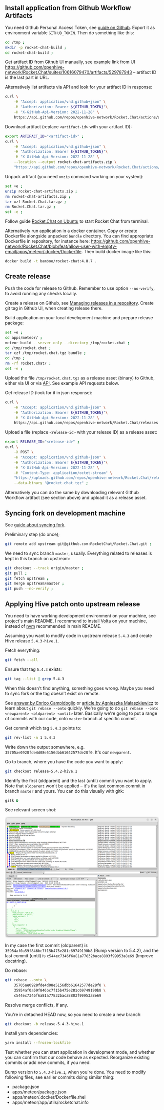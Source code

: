 ## Install application from Github Workflow Artifacts

You need Github Personal Access Token, see
[guide on Github](https://docs.github.com/en/authentication/keeping-your-account-and-data-secure/creating-a-personal-access-token).
Export it as environment variable `GITHUB_TOKEN`. Then do something like this:

```bash
cd /tmp ;
mkdir -p rocket-chat-build ;
cd rocket-chat-build ;
```

Get artifact ID from Github UI manually, see example link from UI
https://github.com/openhive-network/Rocket.Chat/suites/10616079470/artifacts/529787943
– artifact ID is the last part in URL.


Alternatively list artifacts via API and look for your artifact ID in
response:
```bash
curl \
    -H "Accept: application/vnd.github+json" \
    -H "Authorization: Bearer ${GITHUB_TOKEN}"\
    -H "X-GitHub-Api-Version: 2022-11-28" \
    https://api.github.com/repos/openhive-network/Rocket.Chat/actions/artifacts
```

Download artifact (replace `<artifact-id>` with your artifact ID):
```bash
export ARTIFACT_ID="<artifact-id>" ;
curl \
    -H "Accept: application/vnd.github+json" \
    -H "Authorization: Bearer ${GITHUB_TOKEN}"\
    -H "X-GitHub-Api-Version: 2022-11-28" \
    --location --output rocket-chat-artifacts.zip \
    "https://api.github.com/repos/openhive-network/Rocket.Chat/actions/artifacts/${ARTIFACT_ID}/zip" ;
```

Unpack artifact (you need `unzip` command working on your system):
```bash
set +e ;
unzip rocket-chat-artifacts.zip ;
rm rocket-chat-artifacts.zip ;
tar xzf Rocket.Chat.tar.gz ;
rm Rocket.Chat.tar.gz ;
set -e ;
```

Follow guide [Rocket.Chat on
Ubuntu](https://docs.rocket.chat/deploy-rocket.chat/prepare-for-your-rocket.chat-deployment/other-deployment-methods/manual-installation/debian-based-distros/ubuntu)
to start Rocket Chat from terminal.

Alternatively run application in a docker container. Copy or create
Dockerfile alongside unpacked `bundle` directory. You can find
appropriate Dockerfile in repository, for instance here:
https://github.com/openhive-network/Rocket.Chat/blob/feat/allow-user-with-empty-email/apps/meteor/.docker/Dockerfile.
Then build docker image like this:
```bash
docker build -t bamboo/rocket-chat:4.8.7 .
```


## Create release

Push the code for release to Github. Remember to use option
`--no-verify`, to avoid running any checks locally.

Create a release on Github, see [Managing releases in a
repository](https://docs.github.com/en/repositories/releasing-projects-on-github/managing-releases-in-a-repository).
Create git tag in Github UI, when creating release there.

Build application on your local development machine and prepare release
package:
```bash
set +e ;
cd apps/meteor/ ;
meteor build --server-only --directory /tmp/rocket.chat ;
cd /tmp/rocket.chat ;
tar czf /tmp/rocket.chat.tgz bundle ;
cd /tmp ;
rm -rf rocket.chat/ ;
set -e ;
```

Upload the file `/tmp/rocket.chat.tgz` as a release asset (binary) to
Github, either via UI or via
[API](https://docs.github.com/en/rest/releases/assets?apiVersion=2022-11-28#upload-a-release-asset).
See example API requests below.

Get release ID (look for it in json response):
```bash
curl \
    -H "Accept: application/vnd.github+json" \
    -H "Authorization: Bearer ${GITHUB_TOKEN}"\
    -H "X-GitHub-Api-Version: 2022-11-28" \
    https://api.github.com/repos/openhive-network/Rocket.Chat/releases
```

Upload a file (replace `<release-id>` with your release ID) as a release
asset:
```bash
export RELEASE_ID="<release-id>" ;
curl \
    -X POST \
    -H "Accept: application/vnd.github+json" \
    -H "Authorization: Bearer ${GITHUB_TOKEN}"\
    -H "X-GitHub-Api-Version: 2022-11-28" \
    -H "Content-Type: application/octet-stream" \
    "https://uploads.github.com/repos/openhive-network/Rocket.Chat/releases/${RELEASE_ID}/assets?name=rocket.chat.tgz" \
    --data-binary "@rocket.chat.tgz" ;
```

Alternatively you can do the same by downloading relevant Github
Workflow artifact (see section above) and upload it as a release asset.

## Syncing fork on development machine

See [guide about syncing
fork](https://docs.github.com/en/pull-requests/collaborating-with-pull-requests/working-with-forks/syncing-a-fork#syncing-a-fork-branch-from-the-command-line).

Preliminary step (do once);
```bash
git remote add upstream git@github.com:RocketChat/Rocket.Chat.git ;
```

We need to sync branch `master`, usually. Everything related to
releases is kept in this branch on upstream:
```bash
git checkout --track origin/master ;
git pull ;
git fetch upstream ;
git merge upstream/master ;
git push --no-verify ;
```

## Applying Hive patch onto upstream release

You need to have working development environment on your machine, see
project's main README. I recommend to install [Volta](https://volta.sh/)
on your machine, instead of [nvm](https://github.com/creationix/nvm)
recommended in main README.

Assuming you want to modify code in upstream release `5.4.3` and create
Hive release `5.4.3-hive.1`.

Fetch everything:
```bash
git fetch --all
```

Ensure that tag `5.4.3` exists:
```bash
git tag --list | grep 5.4.3
```
When this doesn't find anything, something goes wrong. Maybe you need to
sync fork or the tag doesn't exist on remote.

See [answer by Enrico Campidoglio](https://stackoverflow.com/a/29916361)
or [article by Agnieszka
Małaszkiewicz](https://womanonrails.com/git-rebase-onto) to learn about
`git rebase --onto` quickly. We're going to do `git rebase --onto
<newparent> <oldparent> <until>` later. Basically we're going to put a
range of commits with our code, onto `master` branch at specific commit.

Get commit which tag `5.4.3` points to:
```bash
git rev-list -n 1 5.4.3
```
Write down the output somewhere, e.g.
`35705ae0928fde4d08e5156dbb61642577de28f0`. It's our `newparent`.

Go to branch, where you have the code you want to apply:
```bash
git checkout release-5.4.2-hive.1
```

Identify the first (oldparent) and the last (until) commit you want to
apply. Note that `oldparent` won't be applied – it's the last common
commit in branch `master` and yours. You can do this visually with gitk:
```bash
gitk &
```

See relevant screen shot:

![gitk](media/gitk-1.png "gitk")

In my case the first commit (oldparent) is
`35954af0a59f846bc7f15b475e281c69749190b8` (Bump version to 5.4.2), and
the last commit (until) is `c544ec7346f6a81a77832baca8803f99953a8e69`
(Improve docstring).

Do rebase:
```bash
git rebase --onto \
    35705ae0928fde4d08e5156dbb61642577de28f0 \
    35954af0a59f846bc7f15b475e281c69749190b8 \
    c544ec7346f6a81a77832baca8803f99953a8e69
```
Resolve merge conflicts, if any.

You're in detached HEAD now, so you need to create a new branch:
```bash
git checkout -b release-5.4.3-hive.1
```

Install yarn dependencies:
```bash
yarn install --frozen-lockfile
```
Test whether you can start application in development mode, and whether
you can confirm that our code behave as expected. Reorganize existing
commits or add new commits, if you need.

Bump version to `5.4.3-hive.1`, when you're done. You need to modify
following files, see earlier commits doing similar thing:

- package.json
- apps/meteor/package.json
- apps/meteor/.docker/Dockerfile.rhel
- apps/meteor/app/utils/rocketchat.info
